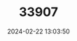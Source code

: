 ---
title: "33907"
category: "Durio oxleyanus"
draft: false
date: 2024-02-22 13:03:50
languages:
  English: ["Durian", "Durian Hutan"]
---